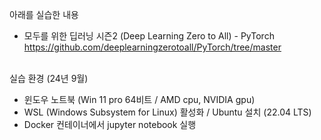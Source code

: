 아래를 실습한 내용  
- 모두를 위한 딥러닝 시즌2 (Deep Learning Zero to All) - PyTorch  
https://github.com/deeplearningzerotoall/PyTorch/tree/master <br><br>

실습 환경 (24년 9월)  
- 윈도우 노트북 (Win 11 pro 64비트 / AMD cpu, NVIDIA gpu)  
- WSL (Windows Subsystem for Linux) 활성화 / Ubuntu 설치 (22.04 LTS)  
- Docker 컨테이너에서 jupyter notebook 실행  

